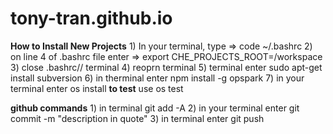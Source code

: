 # tony-tran.github.io

**How to Install New Projects**
    1) In your terminal, type => code ~/.bashrc
    2) on line 4 of .bashrc file enter => export CHE_PROJECTS_ROOT=/workspace
    3) close .bashrc// terminal
    4) reoprn terminal
    5) terminal enter sudo apt-get install subversion
    6) in therminal enter npm install -g opspark
    7) in your terminal enter os install
**to test**
    use os test

**github commands**
    1) in terminal git add -A
    2) in your terminal enter git commit -m "description in quote"
    3) in terminal enter git push
